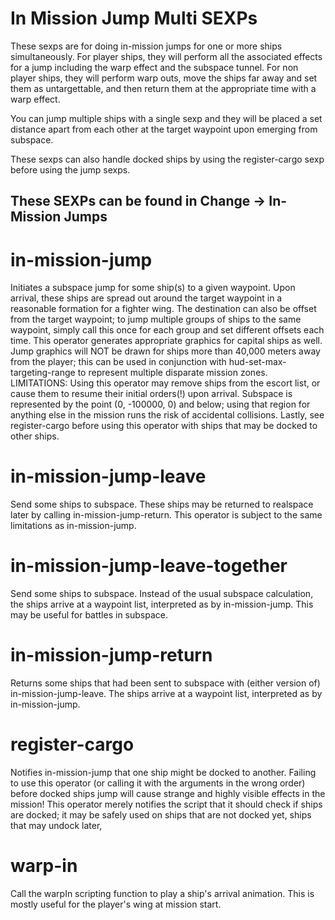 
# In Mission Jump Multi SEXPs
These sexps are for doing in-mission jumps for one or more ships simultaneously. For player ships, they will perform all the associated effects for a jump including the warp effect and the subspace tunnel. For non player ships, they will perform warp outs, move the ships far away and set them as untargettable, and then return them at the appropriate time with a warp effect.

You can jump multiple ships with a single sexp and they will be placed a set distance apart from each other at the target waypoint upon emerging from subspace.

These sexps can also handle docked ships by using the register-cargo sexp before using the jump sexps.

## These SEXPs can be found in Change -> In-Mission Jumps

# in-mission-jump
Initiates a subspace jump for some ship(s) to a given waypoint. Upon arrival, these ships are spread out around the target waypoint in a reasonable formation for a fighter wing. The destination can also be offset from the target waypoint; to jump multiple groups of ships to the same waypoint, simply call this once for each group and set different offsets each time. This operator generates appropriate graphics for capital ships as well. Jump graphics will NOT be drawn for ships more than 40,000 meters away from the player; this can be used in conjunction with hud-set-max-targeting-range to represent multiple disparate mission zones. LIMITATIONS: Using this operator may remove ships from the escort list, or cause them to resume their initial orders(!) upon arrival. Subspace is represented by the point (0, -100000, 0) and below; using that region for anything else in the mission runs the risk of accidental collisions. Lastly, see register-cargo before using this operator with ships that may be docked to other ships.
# in-mission-jump-leave
Send some ships to subspace. These ships may be returned to realspace later by calling in-mission-jump-return. This operator is subject to the same limitations as in-mission-jump.
# in-mission-jump-leave-together
Send some ships to subspace. Instead of the usual subspace calculation, the ships arrive at a waypoint list, interpreted as by in-mission-jump. This may be useful for battles in subspace.
# in-mission-jump-return
Returns some ships that had been sent to subspace with (either version of) in-mission-jump-leave. The ships arrive at a waypoint list, interpreted as by in-mission-jump.
# register-cargo
Notifies in-mission-jump that one ship might be docked to another. Failing to use this operator (or calling it with the arguments in the wrong order) before docked ships jump will cause strange and highly visible effects in the mission! This operator merely notifies the script that it should check if ships are docked; it may be safely used on ships that are not docked yet, ships that may undock later, 
# warp-in
Call the warpIn scripting function to play a ship's arrival animation. This is mostly useful for the player's wing at mission start.